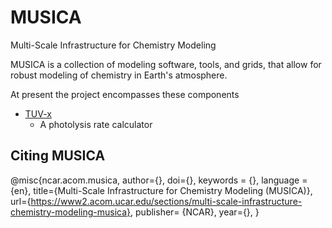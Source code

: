 # MUSICA

Multi-Scale Infrastructure for Chemistry Modeling

MUSICA is a collection of modeling software, tools, and grids, that
allow for robust modeling of chemistry in Earth's atmosphere.

At present the project encompasses these components
- [TUV-x](https://github.com/NCAR/tuv-x)
    - A photolysis rate calculator 

## Citing MUSICA

@misc{ncar.acom.musica,
    author={},
    doi={},
    keywords = {},
    language = {en},
    title={Multi-Scale Infrastructure for Chemistry Modeling (MUSICA)},
    url={https://www2.acom.ucar.edu/sections/multi-scale-infrastructure-chemistry-modeling-musica},
    publisher= {NCAR},
    year={},
}
